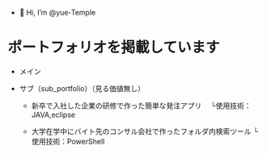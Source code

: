 - 👋 Hi, I’m @yue-Temple

# ポートフォリオを掲載しています

- メイン



- サブ（sub_portfolio）（見る価値無し）
  - 新卒で入社した企業の研修で作った簡単な発注アプリ
  　└使用技術：JAVA,eclipse
  
  - 大学在学中にバイト先のコンサル会社で作ったフォルダ内検索ツール
    └使用技術：PowerShell

<!---
yue-Temple/yue-Temple is a ✨ special ✨ repository because its `README.md` (this file) appears on your GitHub profile.
You can click the Preview link to take a look at your changes.
--->

